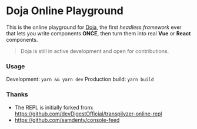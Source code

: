 # Doja Online Playground

This is the online playground for [Doja](https://github.com/xoidlabs/doja), the first *headless framework* ever that lets you write components **ONCE**, then turn them into real **Vue** or **React** components.

> Doja is still in active development and open for contributions.

### Usage

Development: `yarn && yarn dev`
Production build: `yarn build`

### Thanks

- The REPL is initially forked from: https://github.com/devDigestOfficial/transpilyzer-online-repl
- https://github.com/samdenty/console-feed